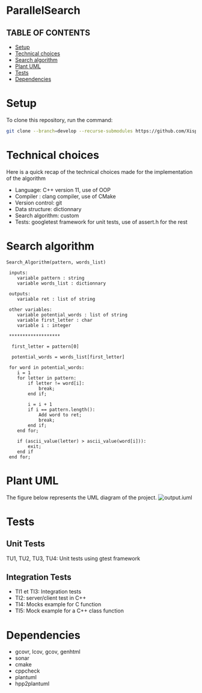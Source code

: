 # ParallelSearch

## TABLE OF CONTENTS
- [Setup](#Setup)
- [Technical choices](#Technical-choices)
- [Search algorithm](#Search-algorithm)
- [Plant UML](#Plant-UML)
- [Tests](#Tests)
- [Dependencies](#Dependencies)

# Setup
To clone this repository, run the command:
```sh
git clone --branch=develop --recurse-submodules https://github.com/Xispa33/ParallelSearch.git
```

# Technical choices
Here is a quick recap of the technical choices made for the implementation of the algorithm
- Language: C++ version 11, use of OOP
- Compiler : clang compiler, use of CMake
- Version control: git
- Data structure: dictionnary
- Search algorithm: custom
- Tests: googletest framework for unit tests, use of assert.h for the rest

# Search algorithm
```
Search_Algorithm(pattern, words_list)
 
 inputs:
    variable pattern : string
    variable words_list : dictionnary 
 
 outputs:
    variable ret : list of string

 other variables:
    variable potential_words : list of string
    variable first_letter : char
    variable i : integer
 
 *******************

  first_letter = pattern[0]
  
  potential_words = words_list[first_letter]

 for word in potential_words:
    i = 1                   
    for letter in pattern:
        if letter != word[i]: 
            break;
        end if;

        i = i + 1
        if i == pattern.length():
            Add word to ret;
            break;
        end if;
    end for;

    if (ascii_value(letter) > ascii_value(word[i])):
        exit;
    end if
 end for;
```

# Plant UML
The figure below represents the UML diagram of the project.
![output.iuml](http://www.plantuml.com/plantuml/proxy?cache=no&src=https://raw.githubusercontent.com/Xispa33/ParallelSearch/develop/output.iuml)

# Tests
## Unit Tests
TU1, TU2, TU3, TU4: Unit tests using gtest framework

## Integration Tests
- TI1 et TI3: Integration tests
- TI2: server/client test in C++
- TI4: Mocks example for C function
- TI5: Mock example for a C++ class function 

# Dependencies
- gcovr, lcov, gcov, genhtml
- sonar
- cmake
- cppcheck
- plantuml
- hpp2plantuml